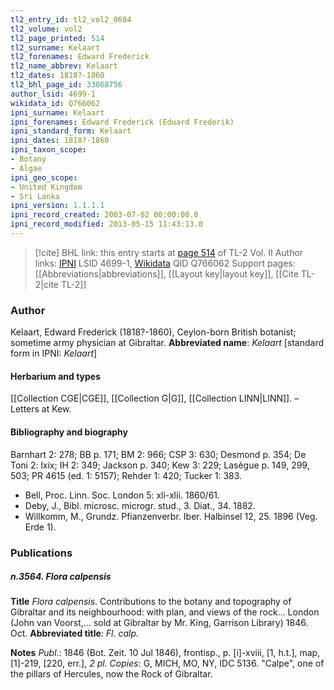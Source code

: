 ```yaml
---
tl2_entry_id: tl2_vol2_0604
tl2_volume: vol2
tl2_page_printed: 514
tl2_surname: Kelaart
tl2_forenames: Edward Frederick
tl2_name_abbrev: Kelaart
tl2_dates: 1818?-1860
tl2_bhl_page_id: 33068756
author_lsid: 4699-1
wikidata_id: Q766062
ipni_surname: Kelaart
ipni_forenames: Edward Frederick (Eduard Frederik)
ipni_standard_form: Kelaart
ipni_dates: 1818?-1860
ipni_taxon_scope: 
- Botany
- Algae
ipni_geo_scope: 
- United Kingdom
- Sri Lanka
ipni_version: 1.1.1.1
ipni_record_created: 2003-07-02 00:00:00.0
ipni_record_modified: 2013-05-15 11:43:13.0
---
```


> [!cite] BHL link: this entry starts at [page 514](https://www.biodiversitylibrary.org/page/33068756) of TL-2 Vol. II
> Author links: [IPNI](https://www.ipni.org/a/4699-1) LSID 4699-1, [Wikidata](https://www.wikidata.org/wiki/Q766062) QID Q766062
> Support pages: [[Abbreviations|abbreviations]], [[Layout key|layout key]], [[Cite TL-2|cite TL-2]]

### Author

Kelaart, Edward Frederick (1818?-1860), Ceylon-born British botanist; sometime army physician at Gibraltar. 
**Abbreviated name**: *Kelaart* \[standard form in IPNI: *Kelaart*\]

#### Herbarium and types

[[Collection CGE|CGE]], [[Collection G|G]], [[Collection LINN|LINN]]. – Letters at Kew.

#### Bibliography and biography

Barnhart 2: 278; BB p. 171; BM 2: 966; CSP 3: 630; Desmond p. 354; De Toni 2: lxix; IH 2: 349; Jackson p. 340; Kew 3: 229; Lasègue p. 149, 299, 503; PR 4615 (ed. 1: 5157); Rehder 1: 420; Tucker 1: 383.
- Bell, Proc. Linn. Soc. London 5: xli-xlii. 1860/61.
- Deby, J., Bibl. microsc. microgr. stud., 3. Diat., 34. 1882.
- Willkomm, M., Grundz. Pfianzenverbr. Iber. Halbinsel 12, 25. 1896 (Veg. Erde 1).

### Publications

##### n.3564. Flora calpensis

**Title**
*Flora calpensis*. Contributions to the botany and topography of Gibraltar and its neighbourhood: with plan, and views of the rock... London (John van Voorst,... sold at Gibraltar by Mr. King, Garrison Library) 1846. Oct.
**Abbreviated title**: *Fl. calp.*

**Notes**
*Publ*.: 1846 (Bot. Zeit. 10 Jul 1846), frontisp., p. \[i\]-xviii, \[1, h.t.\], map, \[1\]-219, \[220, err.\], *2* *pl. Copies*: G, MICH, MO, NY, IDC 5136. "Calpe", one of the pillars of Hercules, now the Rock of Gibraltar.

